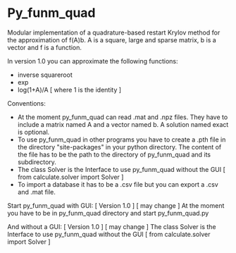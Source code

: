 # Py_funm_quad

Modular implementation of a quadrature-based restart Krylov method for the approximation of f(A)b.
A is a square, large and sparse matrix, b is a vector and f is a function.

In version 1.0 you can approximate the following functions:
- inverse squareroot
- exp
- log(1+A)/A [ where 1 is the identity ]

Conventions:
- At the moment py_funm_quad can read .mat and .npz files. They have to include a matrix named A and a vector 
  named b. A solution named exact is optional.
- To use py_funm_quad in other programs you have to create a .pth file in the directory "site-packages"
  in your python directory. The content of the file has to be the path to the directory of py_funm_quad 
  and its subdirectory.
- The class Solver is the Interface to use py_funm_quad without the GUI [ from calculate.solver import Solver ]
- To import a database it has to be a .csv file but you can export a .csv and .mat file.

Start py_funm_quad with GUI: [ Version 1.0 ] [ may change ]
At the moment you have to be in py_funm_quad directory and start py_funm_quad.py

And without a GUI: [ Version 1.0 ] [ may change ]
The class Solver is the Interface to use py_funm_quad without the GUI [ from calculate.solver import Solver ]
